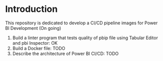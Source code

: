 # Introduction

This repository is dedicated to develop a CI/CD pipeline images for Power BI Development (On going)

1. Build a linter program that tests quality of pbip file using Tabular Editor and pbi Inspector: OK
2. Build a Docker file: TODO
3. Describe the architecture of Power BI CI/CD: TODO
